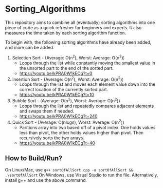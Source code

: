 # Sorting_Algorithms
This repository aims to combine all (eventually) sorting algorithms into one piece of code as a quick refresher for beginners and experts. It also measures the time taken by each sorting algorithm function.

To begin with, the following sorting algorithms have already been added, and more can be added.
1. Selection Sort - (Average: O(n<sup>2</sup>), Worst: Average: O(n<sup>2</sup>))
   - Loops through the list while constantly moving the smallest value in the unsorted part to the end of the sorted part.
   - https://youtu.be/kPRA0W1kECg?t=0
2. Insertion Sort - (Average: O(n<sup>2</sup>), Worst: Average: O(n<sup>2</sup>))
   - Loops through the list and moves each element value down into the correct location of the currently sorted part.
   - https://youtu.be/kPRA0W1kECg?t=10
3. Bubble Sort - (Average: O(n<sup>2</sup>), Worst: Average: O(n<sup>2</sup>))
   - Loops through the list and repeatedly compares adjacent elements and swaps them if needed.
   - https://youtu.be/kPRA0W1kECg?t=240
4. Quick Sort - (Average: O(nlogn), Worst: Average: O(n<sup>2</sup>))
   - Paritions array into two based off of a pivot index. One holds values less than pivot, the other holds values higher than pivot. Then recursively sorts the two arrays.
   - https://youtu.be/kPRA0W1kECg?t=40

## How to Build/Run?
On Linux/Mac, use `g++ sortOfAllSort.cpp -o sortOfAllSort && .\sortOfAllSort`
On Windows, use Visual Studio to run the file. Alternatively, install g++ and use the above command.
